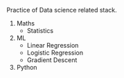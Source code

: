 Practice of Data science related stack.
1) Maths
    - Statistics
2) ML
    - Linear Regression
    - Logistic Regression
    - Gradient Descent
3) Python

